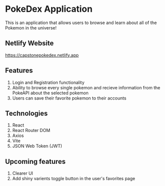 # PokeDex Application

This is an application that allows users to browse and learn about all of the Pokemon in the universe!

## Netlify Website
https://capstonepokedex.netlify.app

## Features
1. Login and Registration functionality
2. Ability to browse every single pokemon and recieve information from the PokeAPI about the selected pokemon
3. Users can save their favorite pokemon to their accounts 

## Technologies
1. React
2. React Router DOM
3. Axios
4. Vite
5. JSON Web Token (JWT)

## Upcoming features
1. Clearer UI
2. Add shiny varients toggle button in the user's favorites page


